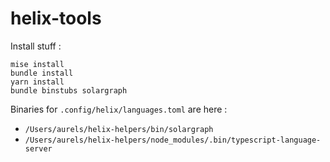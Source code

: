 # helix-tools

Install stuff :

    mise install
    bundle install
    yarn install
    bundle binstubs solargraph

Binaries for `.config/helix/languages.toml` are here :

* `/Users/aurels/helix-helpers/bin/solargraph`
* `/Users/aurels/helix-helpers/node_modules/.bin/typescript-language-server`
